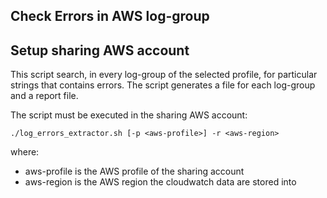 ## Check Errors in AWS log-group

## Setup sharing AWS account
This script search, in every log-group of the selected profile,  for particular strings that contains errors. The script generates a file for each log-group and a report file.

The script must be executed in the sharing AWS account:

`./log_errors_extractor.sh [-p <aws-profile>] -r <aws-region>`

where:
- aws-profile is the AWS profile of the sharing account
- aws-region is the AWS region the cloudwatch data are stored into
